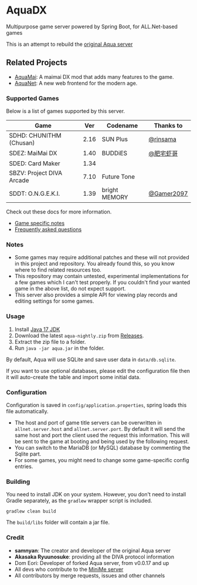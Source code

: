 # AquaDX

Multipurpose game server powered by Spring Boot, for ALL.Net-based games

This is an attempt to rebuild the [original Aqua server](https://dev.s-ul.net/NeumPhis/aqua)

## Related Projects

* [AquaMai](./AquaMai): A maimai DX mod that adds many features to the game.
* [AquaNet](./AquaNet): A new web frontend for the modern age.

### Supported Games

Below is a list of games supported by this server. 

| Game                      | Ver  | Codename      | Thanks to                                  |
|---------------------------|------|---------------|--------------------------------------------|
| SDHD: CHUNITHM (Chusan)   | 2.16 | SUN Plus      | [@rinsama](https://github.com/mxihan)      |
| SDEZ: MaiMai DX           | 1.40 | BUDDiES       | [@肥宅虾哥](https://github.com/FeiZhaixiage)   |
| SDED: Card Maker          | 1.34 |               |                                            |
| SBZV: Project DIVA Arcade | 7.10 | Future Tone   |                                            |
| SDDT: O.N.G.E.K.I.        | 1.39 | bright MEMORY | [@Gamer2097](https://github.com/Gamer2097) |

Check out these docs for more information.
* [Game specific notes](docs/game_specific_notes.md)
* [Frequently asked questions](docs/frequently_asked_questions.md)

### Notes
* Some games may require additional patches and these will not provided in this project and repository. You already found this, so you know where to find related resources too.
* This repository may contain untested, experimental implementations for a few games which I can't test properly. If you couldn't find your wanted game in the above list, do not expect support.
* This server also provides a simple API for viewing play records and editing settings for some games.

### Usage

1. Install [Java 17 JDK](https://www.oracle.com/java/technologies/javase/jdk17-archive-downloads.html)
2. Download the latest `aqua-nightly.zip` from [Releases](https://github.com/hykilpikonna/AquaDX/releases).
3. Extract the zip file to a folder.
4. Run `java -jar aqua.jar` in the folder.

By default, Aqua will use SQLite and save user data in `data/db.sqlite`.

If you want to use optional databases, please edit the configuration file then it will auto-create the table and import some initial data.

### Configuration
Configuration is saved in `config/application.properties`, spring loads this file automatically.

* The host and port of game title servers can be overwritten in `allnet.server.host` and `allnet.server.port`. By default it will send the same host and port the client used the request this information.
This will be sent to the game at booting and being used by the following request.
* You can switch to the MariaDB (or MySQL) database by commenting the Sqlite part.
* For some games, you might need to change some game-specific config entries.

### Building
You need to install JDK on your system. However, you don't need to install Gradle separately, as the `gradlew` wrapper script is included.
```
gradlew clean build
```
The `build/libs` folder will contain a jar file.

### Credit
* **samnyan**: The creator and developer of the original Aqua server
* **Akasaka Ryuunosuke**: providing all the DIVA protocol information
* Dom Eori: Developer of forked Aqua server, from v0.0.17 and up
* All devs who contribute to the [MiniMe server](https://dev.s-ul.net/djhackers/minime)
* All contributors by merge requests, issues and other channels
